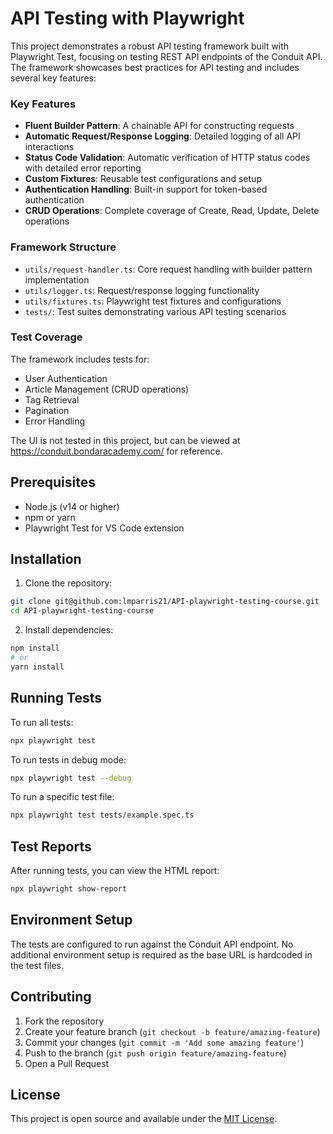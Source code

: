 # API Testing with Playwright

This project demonstrates a robust API testing framework built with Playwright Test, focusing on testing REST API endpoints of the Conduit API. The framework showcases best practices for API testing and includes several key features:

### Key Features

- **Fluent Builder Pattern**: A chainable API for constructing requests
- **Automatic Request/Response Logging**: Detailed logging of all API interactions
- **Status Code Validation**: Automatic verification of HTTP status codes with detailed error reporting
- **Custom Fixtures**: Reusable test configurations and setup
- **Authentication Handling**: Built-in support for token-based authentication
- **CRUD Operations**: Complete coverage of Create, Read, Update, Delete operations

### Framework Structure

- `utils/request-handler.ts`: Core request handling with builder pattern implementation
- `utils/logger.ts`: Request/response logging functionality
- `utils/fixtures.ts`: Playwright test fixtures and configurations
- `tests/`: Test suites demonstrating various API testing scenarios

### Test Coverage

The framework includes tests for:
- User Authentication
- Article Management (CRUD operations)
- Tag Retrieval
- Pagination
- Error Handling

The UI is not tested in this project, but can be viewed at https://conduit.bondaracademy.com/ for reference.

## Prerequisites

- Node.js (v14 or higher)
- npm or yarn
- Playwright Test for VS Code extension 

## Installation

1. Clone the repository:
```bash
git clone git@github.com:lmparris21/API-playwright-testing-course.git
cd API-playwright-testing-course
```

2. Install dependencies:
```bash
npm install
# or
yarn install
```
## Running Tests

To run all tests:
```bash
npx playwright test
```

To run tests in debug mode:
```bash
npx playwright test --debug
```

To run a specific test file:
```bash
npx playwright test tests/example.spec.ts
```

## Test Reports

After running tests, you can view the HTML report:
```bash
npx playwright show-report
```

## Environment Setup

The tests are configured to run against the Conduit API endpoint. No additional environment setup is required as the base URL is hardcoded in the test files.

## Contributing

1. Fork the repository
2. Create your feature branch (`git checkout -b feature/amazing-feature`)
3. Commit your changes (`git commit -m 'Add some amazing feature'`)
4. Push to the branch (`git push origin feature/amazing-feature`)
5. Open a Pull Request

## License

This project is open source and available under the [MIT License](LICENSE). 